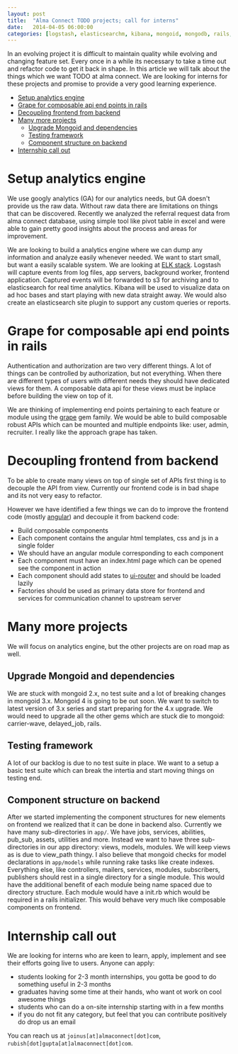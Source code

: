 ```yaml
---
layout: post
title:  "Alma Connect TODO projects; call for interns"
date:   2014-04-05 06:00:00
categories: [logstash, elasticsearchm, kibana, mongoid, mongodb, rails, intern, todo]
---
```


In an evolving project it is difficult to maintain quality while evolving and changing feature set. Every once in a while its necessary to take a time out and refactor code to get it back in shape. In this article we will talk about the things which we want TODO at alma connect. We are looking for interns for these projects and promise to provide a very good learning experience.

- [Setup analytics engine](#setup-analytics-engine)
- [Grape for composable api end points in rails](#grape-api-rails)
- [Decoupling frontend from backend](#decouple-frontend)
- [Many more projects](#many-more-projects)
    - [Upgrade Mongoid and dependencies](#upgrade-mongoid)
    - [Testing framework](#testing-framework)
    - [Component structure on backend](#backend-modules)
- [Internship call out](#intern-call)


# <a name="setup-analytics-engine">Setup analytics engine</a>

We use googly analytics (GA) for our analytics needs, but GA doesn't provide us the raw data. Without raw data there are limitations on things that can be discovered. Recently we analyzed the referral request data from alma connect database, using simple tool like pivot table in excel and were able to gain pretty good insights about the process and areas for improvement.

We are looking to build a analytics engine where we can dump any information and analyze easily whenever needed. We want to start small, but want a easily scalable system. We are looking at [ELK stack](http://www.elasticsearch.org/overview/elkdownloads/). Logstash will capture events from log files, app servers, background worker, frontend application. Captured events will be forwarded to s3 for archiving and to elasticsearch for real time analytics. Kibana will be used to visualize data on ad hoc bases and start playing with new data straight away. We would also create an elasticsearch site plugin to support any custom queries or reports.

# <a name="grape-api-rails">Grape for composable api end points in rails</a>

Authentication and authorization are two very different things. A lot of things can be controlled by authorization, but not everything. When there are different types of users with different needs they should have dedicated views for them. A composable data api for these views must be inplace before building the view on top of it.

We are thinking of implementing end points pertaining to each feature or module using the [grape](https://github.com/intridea/grape) gem family. We would be able to build composable robust APIs which can be mounted and multiple endpoints like: user, admin, recruiter. I really like the approach grape has taken.

# <a name="decouple-frontend">Decoupling frontend from backend</a>

To be able to create many views on top of single set of APIs first thing is to decouple the API from view. Currently our frontend code is in bad shape and its not very easy to refactor.

However we have identified a few things we can do to improve the frontend code (mostly [angular](http://angularjs.org/)) and decouple it from backend code:

  - Build composable components
  - Each component contains the angular html templates, css and js in a single folder
  - We should have an angular module corresponding to each component
  - Each component must have an index.html page which can be opened see the component in action
  - Each component should add states to [ui-router](http://angular-ui.github.io/ui-router/site/#/api/ui.router) and should be loaded lazily
  - Factories should be used as primary data store for frontend and services for communication channel to upstream server


# <a name="many-more-projects">Many more projects</a>

We will focus on analytics engine, but the other projects are on road map as well.

## <a name="upgrade-mongoid">Upgrade Mongoid and dependencies</a>

We are stuck with mongoid 2.x, no test suite and a lot of breaking changes in mongoid 3.x. Mongoid 4 is going to be out soon. We want to switch to latest version of 3.x series and start preparing for the 4.x upgrade. We would need to upgrade all the other gems which are stuck die to mongoid: carrier-wave, delayed_job, rails.

## <a name="testing-framework">Testing framework</a>

A lot of our backlog is due to no test suite in place. We want to a setup a basic test suite which can break the intertia and start moving things on testing end.

## <a name="backend-modules">Component structure on backend</a>

After we started implementing the component structures for new elements on frontend we realized that it can be done in backend also. Currently we have many sub-directories in `app/`. We have jobs, services, abilities, pub_sub, assets, utilities and more. Instead we want to have three sub-directories in our app directory: views, models, modules. We will keep views as is due to view_path thingy. I also believe that mongoid checks for model declarations in `app/models` while running rake tasks like create indexes. Everything else, like controllers, mailers, services, modules, subscribers, publishers should rest in a single directory for a single module. This would have the additional benefit of each module being name spaced due to directory structure. Each module would have a init.rb which would be required in a rails initializer. This would behave very much like composable components on frontend.

# <a name="intern-call">Internship call out</a>

We are looking for interns who are keen to learn, apply, implement and see their efforts going live to users. Anyone can apply:

  - students looking for 2-3 month internships, you gotta be good to do something useful in 2-3 months
  - graduates having some time at their hands, who want ot work on cool awesome things
  - students who can do a on-site internship starting with in a few months
  - if you do not fit any category, but feel that you can contribute positively do drop us an email

You can reach us at `joinus[at]almaconnect[dot]com`, `rubish[dot]gupta[at]almaconnect[dot]com`.